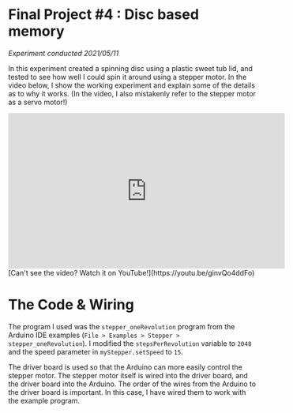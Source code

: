 # Final Project #4 : Disc based memory
*Experiment conducted 2021/05/11*

In this experiment created a spinning disc using a plastic sweet tub lid, and tested to see how well I could spin it around using a stepper motor. In the video below, I show the working experiment and explain some of the details as to why it works. (In the video, I also mistakenly refer to the stepper motor as a servo motor!)

<iframe width="560" height="315" src="https://www.youtube.com/embed/ginvQo4ddFo" title="YouTube video player" frameborder="0" allow="accelerometer; autoplay; clipboard-write; encrypted-media; gyroscope; picture-in-picture" allowfullscreen></iframe>
[Can't see the video? Watch it on YouTube!](https://youtu.be/ginvQo4ddFo)

# The Code & Wiring
The program I used was the `stepper_oneRevolution` program from the Arduino IDE examples (`File > Examples > Stepper > stepper_oneRevolution`). I modified the `stepsPerRevolution` variable to `2048` and the speed parameter in `myStepper.setSpeed` to `15`.

The driver board is used so that the Arduino can more easily control the stepper motor. The stepper motor itself is wired into the driver board, and the driver board into the Arduino. The order of the wires from the Arduino to the driver board is important. In this case, I have wired them to work with the example program.
